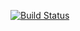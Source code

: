 [![Build Status](https://travis-ci.org/T-Donvulo/registration_numbers_webapp.svg?branch=master)](https://travis-ci.org/T-Donvulo/registration_numbers_webapp)